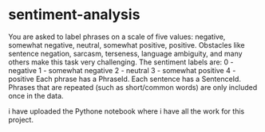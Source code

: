 # sentiment-analysis
You are asked to label phrases on a scale of five values: negative, somewhat negative, neutral, somewhat positive, positive.  Obstacles like sentence negation, sarcasm, terseness, language ambiguity, and many others make this task very challenging.  The sentiment labels are:  0 - negative 1 - somewhat negative 2 - neutral 3 - somewhat positive 4 - positive  Each phrase has a PhraseId. Each sentence has a SentenceId.   Phrases that are repeated (such as short/common words) are only included once in the data.

i have uploaded the Pythone notebook where i have all the work for this project.
